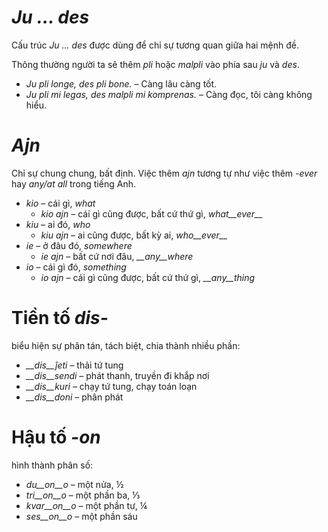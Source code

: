 # *Ju … des*

Cấu trúc *Ju … des* được dùng để chỉ sự tương quan giữa hai mệnh đề.

Thông thường người ta sẽ thêm *pli* hoặc *malpli* vào phía sau *ju* và *des*.

- *Ju pli longe, des pli bone.* – Càng lâu càng tốt.
- *Ju pli mi legas, des malpli mi komprenas.* – Càng đọc, tôi càng không hiểu.
 

# *Ajn*

Chỉ sự chung chung, bất định. Việc thêm *ajn* tương tự như việc thêm *-ever* hay *any/at all* trong tiếng Anh.

- *kio* – cái gì, *what*
  - *kio ajn* – cái gì cũng được, bất cứ thứ gì, *what__ever__*
- *kiu* – ai đó, *who*
  - *kiu ajn* – ai cũng được, bất kỳ ai, *who__ever__*
- *ie* – ở đâu đó, *somewhere*
  - *ie ajn* – bất cứ nơi đâu, *__any__where*
- *io* – cái gì đó, *something*
  - *io ajn* – cái gì cũng được, bất cứ thứ gì, *__any__thing*

# Tiền tố *dis-*

biểu hiện sự phân tán, tách biệt, chia thành nhiều phần:

- *__dis__ĵeti* – thải tứ tung
- *__dis__sendi* – phát thanh, truyền đi khắp nơi
- *__dis__kuri* – chạy tứ tung, chạy toán loạn
- *__dis__doni* – phân phát
 

# Hậu tố *-on*

hình thành phân số:

- *du__on__o*   – một nửa, ½
- *tri__on__o*  – một phần ba, ⅓
- *kvar__on__o* – một phần tư, ¼
- *ses__on__o*  – một phần sáu
 
